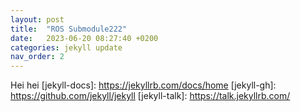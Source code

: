 ```yaml
---
layout: post
title:  "ROS Submodule222"
date:   2023-06-20 08:27:40 +0200
categories: jekyll update
nav_order: 2
---
```

Hei hei
[jekyll-docs]: https://jekyllrb.com/docs/home
[jekyll-gh]:   https://github.com/jekyll/jekyll
[jekyll-talk]: https://talk.jekyllrb.com/
